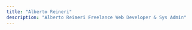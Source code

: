 ```yaml
---
title: "Alberto Reineri"
description: "Alberto Reineri Freelance Web Developer & Sys Admin"
---
```

